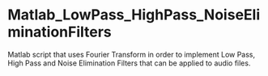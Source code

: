 # Matlab_LowPass_HighPass_NoiseEliminationFilters
Matlab script that uses Fourier Transform in order to implement Low Pass, High Pass and Noise Elimination Filters that can be applied to audio files.
